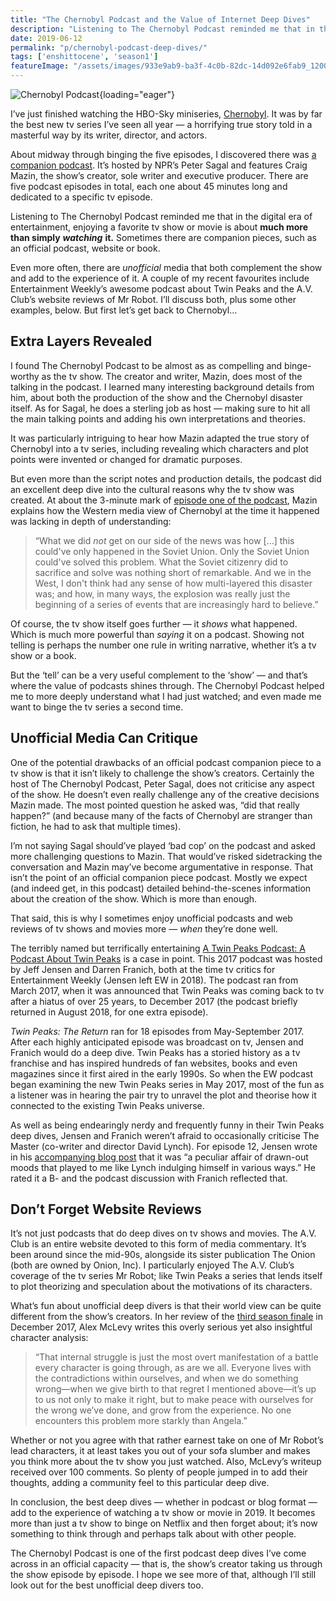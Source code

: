 ```yaml
---
title: "The Chernobyl Podcast and the Value of Internet Deep Dives"
description: "Listening to The Chernobyl Podcast reminded me that in the digital era of entertainment, enjoying a favorite tv show or movie is about much more than simply watching it."
date: 2019-06-12
permalink: "p/chernobyl-podcast-deep-dives/"
tags: ['enshittocene', 'season1']
featureImage: "/assets/images/933e9ab9-ba3f-4c0b-82dc-14d092e6fab9_1200x675.jpg"
---
```


![Chernobyl Podcast](/assets/images/933e9ab9-ba3f-4c0b-82dc-14d092e6fab9_1200x675.jpg){loading="eager"}

I’ve just finished watching the HBO-Sky miniseries, [Chernobyl](https://www.hbo.com/chernobyl). It was by far the best new tv series I’ve seen all year — a horrifying true story told in a masterful way by its writer, director, and actors. 

About midway through binging the five episodes, I discovered there was [a companion podcast](https://podcasts.apple.com/us/podcast/the-chernobyl-podcast/id1459712981). It’s hosted by NPR’s Peter Sagal and features Craig Mazin, the show’s creator, sole writer and executive producer. There are five podcast episodes in total, each one about 45 minutes long and dedicated to a specific tv episode. 

Listening to The Chernobyl Podcast reminded me that in the digital era of entertainment, enjoying a favorite tv show or movie is about **much more than simply** _**watching**_ **it.** Sometimes there are companion pieces, such as an official podcast, website or book. 

Even more often, there are _unofficial_ media that both complement the show and add to the experience of it. A couple of my recent favourites include Entertainment Weekly’s awesome podcast about Twin Peaks and the A.V. Club’s website reviews of Mr Robot. I’ll discuss both, plus some other examples, below. But first let’s get back to Chernobyl…

## Extra Layers Revealed

I found The Chernobyl Podcast to be almost as as compelling and binge-worthy as the tv show. The creator and writer, Mazin, does most of the talking in the podcast. I learned many interesting background details from him, about both the production of the show and the Chernobyl disaster itself. As for Sagal, he does a sterling job as host — making sure to hit all the main talking points and adding his own interpretations and theories. 

It was particularly intriguing to hear how Mazin adapted the true story of Chernobyl into a tv series, including revealing which characters and plot points were invented or changed for dramatic purposes. 

But even more than the script notes and production details, the podcast did an excellent deep dive into the cultural reasons why the tv show was created. At about the 3-minute mark of [episode one of the podcast](https://www.youtube.com/watch?v=rUeHPCYtWYQ), Mazin explains how the Western media view of Chernobyl at the time it happened was lacking in depth of understanding:

> “What we did _not_ get on our side of the news was how \[…\] this could've only happened in the Soviet Union. Only the Soviet Union could've solved this problem. What the Soviet citizenry did to sacrifice and solve was nothing short of remarkable. And we in the West, I don't think had any sense of how multi-layered this disaster was; and how, in many ways, the explosion was really just the beginning of a series of events that are increasingly hard to believe.”

Of course, the tv show itself goes further — it _shows_ what happened. Which is much more powerful than _saying_ it on a podcast. Showing not telling is perhaps the number one rule in writing narrative, whether it’s a tv show or a book. 

But the ‘tell’ can be a very useful complement to the ‘show’ — and that’s where the value of podcasts shines through. The Chernobyl Podcast helped me to more deeply understand what I had just watched; and even made me want to binge the tv series a second time.

## Unofficial Media Can Critique

One of the potential drawbacks of an official podcast companion piece to a tv show is that it isn’t likely to challenge the show’s creators. Certainly the host of The Chernobyl Podcast, Peter Sagal, does not criticise any aspect of the show. He doesn’t even really challenge any of the creative decisions Mazin made. The most pointed question he asked was, “did that really happen?” (and because many of the facts of Chernobyl are stranger than fiction, he had to ask that multiple times). 

I’m not saying Sagal should’ve played ‘bad cop’ on the podcast and asked more challenging questions to Mazin. That would’ve risked sidetracking the conversation and Mazin may’ve become argumentative in response. That isn’t the point of an official companion piece podcast. Mostly we expect (and indeed get, in this podcast) detailed behind-the-scenes information about the creation of the show. Which is more than enough. 

That said, this is why I sometimes enjoy unofficial podcasts and web reviews of tv shows and movies more — _when_ they’re done well. 

The terribly named but terrifically entertaining [A Twin Peaks Podcast: A Podcast About Twin Peaks](https://podcasts.apple.com/us/podcast/a-twin-peaks-podcast-a-podcast-about-twin-peaks/id1219263074) is a case in point. This 2017 podcast was hosted by Jeff Jensen and Darren Franich, both at the time tv critics for Entertainment Weekly (Jensen left EW in 2018). The podcast ran from March 2017, when it was announced that Twin Peaks was coming back to tv after a hiatus of over 25 years, to December 2017 (the podcast briefly returned in August 2018, for one extra episode). 

_Twin Peaks: The Return_ ran for 18 episodes from May-September 2017. After each highly anticipated episode was broadcast on tv, Jensen and Franich would do a deep dive. Twin Peaks has a storied history as a tv franchise and has inspired hundreds of fan websites, books and even magazines since it first aired in the early 1990s. So when the EW podcast began examining the new Twin Peaks series in May 2017, most of the fun as a listener was in hearing the pair try to unravel the plot and theorise how it connected to the existing Twin Peaks universe. 

As well as being endearingly nerdy and frequently funny in their Twin Peaks deep dives, Jensen and Franich weren’t afraid to occasionally criticise The Master (co-writer and director David Lynch). For episode 12, Jensen wrote in his [accompanying blog post](https://ew.com/recap/twin-peaks-season-3-episode-12/) that it was “a peculiar affair of drawn-out moods that played to me like Lynch indulging himself in various ways.” He rated it a B- and the podcast discussion with Franich reflected that.

## Don’t Forget Website Reviews

It’s not just podcasts that do deep dives on tv shows and movies. The A.V. Club is an entire website devoted to this form of media commentary. It’s been around since the mid-90s, alongside its sister publication The Onion (both are owned by Onion, Inc). I particularly enjoyed The A.V. Club’s coverage of the tv series Mr Robot; like Twin Peaks a series that lends itself to plot theorizing and speculation about the motivations of its characters. 

What’s fun about unofficial deep divers is that their world view can be quite different from the show’s creators. In her review of the [third season finale](https://www.avclub.com/in-its-third-season-finale-mr-robot-rejects-the-revol-1821236741) in December 2017, Alex McLevy writes this overly serious yet also insightful character analysis:

> “That internal struggle is just the most overt manifestation of a battle every character is going through, as are we all. Everyone lives with the contradictions within ourselves, and when we do something wrong—when we give birth to that regret I mentioned above—it’s up to us not only to make it right, but to make peace with ourselves for the wrong we’ve done, and grow from the experience. No one encounters this problem more starkly than Angela.”

Whether or not you agree with that rather earnest take on one of Mr Robot’s lead characters, it at least takes you out of your sofa slumber and makes you think more about the tv show you just watched. Also, McLevy’s writeup received over 100 comments. So plenty of people jumped in to add their thoughts, adding a community feel to this particular deep dive. 

In conclusion, the best deep dives — whether in podcast or blog format — add to the experience of watching a tv show or movie in 2019. It becomes more than just a tv show to binge on Netflix and then forget about; it’s now something to think through and perhaps talk about with other people. 

The Chernobyl Podcast is one of the first podcast deep dives I’ve come across in an official capacity — that is, the show’s creator taking us through the show episode by episode. I hope we see more of that, although I’ll still look out for the best unofficial deep divers too.